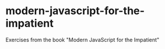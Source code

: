 # modern-javascript-for-the-impatient
Exercises from the book "Modern JavaScript for the Impatient"
